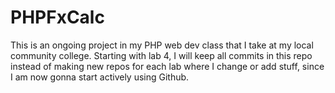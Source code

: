# PHPFxCalc
This is an ongoing project in my PHP web dev class that I take at my local community college. Starting with lab 4, I will keep all commits in this repo instead of making new repos for each lab where I change or add stuff, since I am now gonna start actively using Github.
